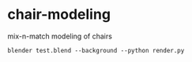 # chair-modeling
mix-n-match modeling of chairs

`blender test.blend --background --python render.py`